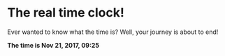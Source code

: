 # The real time clock!

Ever wanted to know what the time is? Well, your journey is about to end!

**The time is Nov 21, 2017, 09:25**